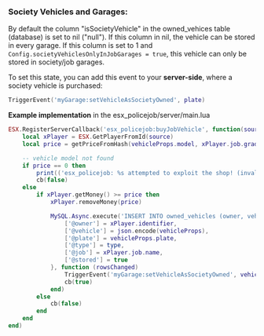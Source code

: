 ### **Society Vehicles and Garages:**
By default the column "isSocietyVehicle" in the owned_vehices table (database) is set to nil ("null").
If this column in nil, the vehicle can be stored in every garage.
If this column is set to 1 and ```Config.societyVehiclesOnlyInJobGarages = true```, this vehicle can only be stored in society/job garages.

To set this state, you can add this event to your **server-side**, where a society vehicle is purchased:
```lua
TriggerEvent('myGarage:setVehicleAsSocietyOwned', plate)
```
**Example implementation** in the esx_policejob/server/main.lua
```lua
ESX.RegisterServerCallback('esx_policejob:buyJobVehicle', function(source, cb, vehicleProps, type)
	local xPlayer = ESX.GetPlayerFromId(source)
	local price = getPriceFromHash(vehicleProps.model, xPlayer.job.grade_name, type)

	-- vehicle model not found
	if price == 0 then
		print(('esx_policejob: %s attempted to exploit the shop! (invalid vehicle model)'):format(xPlayer.identifier))
		cb(false)
	else
		if xPlayer.getMoney() >= price then
			xPlayer.removeMoney(price)

			MySQL.Async.execute('INSERT INTO owned_vehicles (owner, vehicle, plate, type, job, `stored`) VALUES (@owner, @vehicle, @plate, @type, @job, @stored)', {
				['@owner'] = xPlayer.identifier,
				['@vehicle'] = json.encode(vehicleProps),
				['@plate'] = vehicleProps.plate,
				['@type'] = type,
				['@job'] = xPlayer.job.name,
				['@stored'] = true
			}, function (rowsChanged)
				TriggerEvent('myGarage:setVehicleAsSocietyOwned', vehicleProps.plate)
				cb(true)
			end)
		else
			cb(false)
		end
	end
end)
```
